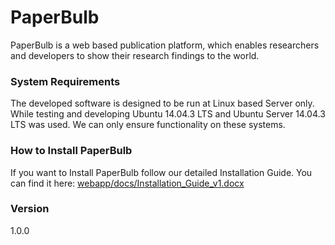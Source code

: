# PaperBulb

PaperBulb is a web based publication platform, which enables researchers and developers to show their research findings to the world. 

### System Requirements

The developed software is designed to be run at Linux based Server only. While testing and developing Ubuntu 14.04.3 LTS and Ubuntu Server 14.04.3 LTS was used. We can only ensure functionality on these systems. 

### How to Install PaperBulb

If you want to Install PaperBulb follow our detailed Installation Guide. You can find it here: [webapp/docs/Installation_Guide_v1.docx](https://github.com/McMorri/Geosoftware_II/blob/master/webapp/docs/Installation_Guide_v1.docx)

### Version

1.0.0

